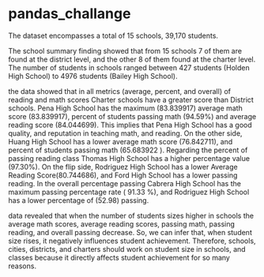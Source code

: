 # pandas_challange
The dataset encompasses a total of 15 schools, 39,170 students. 

The school summary finding showed that from 15 schools 7 of them are found at the district level, and the other 8 of them found at the charter level. The number of students in schools ranged between 427 students (Holden High School) to 4976 students (Bailey High School).

the data showed that in all metrics (average, percent, and overall) of reading and math scores Charter schools have a greater score than District schools. Pena High School has the maximum (83.839917) average math score (83.839917), percent of students passing math (94.59%) and average reading score (84.044699). This implies that Pena High School has a good quality, and reputation in teaching math, and reading. On the other side, Huang High School has a lower average math score (76.842711), and percent of students passing math (65.683922 ). Regarding the percent of passing reading class Thomas High School has a higher percentage value (97.30%). On the flip side, Rodriguez High School has a lower Average Reading Score(80.744686), and Ford High School has a lower passing reading. In the overall percentage passing Cabrera High School has the maximum passing percentage rate ( 91.33 %), and Rodriguez High School has a lower percentage of (52.98) passing.

data revealed that when the number of students sizes higher in schools the average math scores, average reading scores, passing math, passing reading, and overall passing decrease. So, we can infer that, when student size rises, it negatively influences student achievement. Therefore, schools, cities, districts, and charters should work on student size in schools, and classes because it directly affects student achievement for so many reasons.
